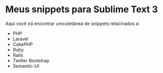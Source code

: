 # Meus snippets para Sublime Text 3

Aqui você irá encontrar umcoletânea de snippets relacinados a:

- PHP
- Laravel
- CakePHP
- Ruby
- Rails
- Twitter Bootstrap
- Semantic-UI
